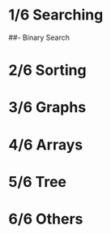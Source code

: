 # 1/6 Searching
##- Binary Search

# 2/6 Sorting


# 3/6 Graphs

# 4/6 Arrays

# 5/6 Tree

# 6/6 Others
